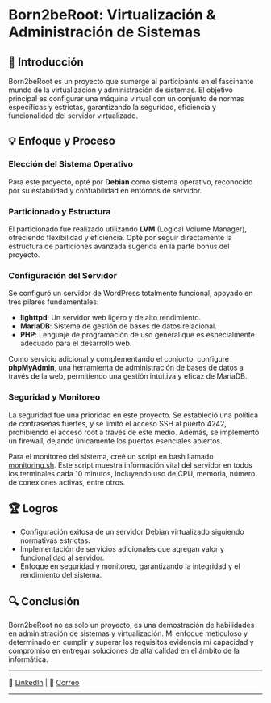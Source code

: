 # Born2beRoot: Virtualización & Administración de Sistemas

## 🚀 Introducción

Born2beRoot es un proyecto que sumerge al participante en el fascinante mundo de la virtualización y administración de sistemas. El objetivo principal es configurar una máquina virtual con un conjunto de normas específicas y estrictas, garantizando la seguridad, eficiencia y funcionalidad del servidor virtualizado.

## 💡 Enfoque y Proceso

### Elección del Sistema Operativo

Para este proyecto, opté por **Debian** como sistema operativo, reconocido por su estabilidad y confiabilidad en entornos de servidor.

### Particionado y Estructura

El particionado fue realizado utilizando **LVM** (Logical Volume Manager), ofreciendo flexibilidad y eficiencia. Opté por seguir directamente la estructura de particiones avanzada sugerida en la parte bonus del proyecto.

### Configuración del Servidor

Se configuró un servidor de WordPress totalmente funcional, apoyado en tres pilares fundamentales:

- **lighttpd**: Un servidor web ligero y de alto rendimiento.
- **MariaDB**: Sistema de gestión de bases de datos relacional.
- **PHP**: Lenguaje de programación de uso general que es especialmente adecuado para el desarrollo web.

Como servicio adicional y complementando el conjunto, configuré **phpMyAdmin**, una herramienta de administración de bases de datos a través de la web, permitiendo una gestión intuitiva y eficaz de MariaDB.

### Seguridad y Monitoreo

La seguridad fue una prioridad en este proyecto. Se estableció una política de contraseñas fuertes, y se limitó el acceso SSH al puerto 4242, prohibiendo el acceso root a través de este medio. Además, se implementó un firewall, dejando únicamente los puertos esenciales abiertos.

Para el monitoreo del sistema, creé un script en bash llamado [monitoring.sh](./monitoring.sh). Este script muestra información vital del servidor en todos los terminales cada 10 minutos, incluyendo uso de CPU, memoria, número de conexiones activas, entre otros.

## 🏆 Logros

- Configuración exitosa de un servidor Debian virtualizado siguiendo normativas estrictas.
- Implementación de servicios adicionales que agregan valor y funcionalidad al servidor.
- Enfoque en seguridad y monitoreo, garantizando la integridad y el rendimiento del sistema.

## 🔍 Conclusión

Born2beRoot no es solo un proyecto, es una demostración de habilidades en administración de sistemas y virtualización. Mi enfoque meticuloso y determinado en cumplir y superar los requisitos evidencia mi capacidad y compromiso en entregar soluciones de alta calidad en el ámbito de la informática.

---

📜 [LinkedIn](https://www.linkedin.com/in/pablopalmarodr%C3%ADguez/) | 📧 [Correo](pablopalmappr@gmail.com) 

---
